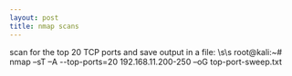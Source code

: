 ```yaml
---
layout: post
title: nmap scans
---
```


scan for the top 20 TCP ports and save output in a file: \s\s
root@kali:~# nmap –sT –A --top-ports=20 192.168.11.200-250 –oG top-port-sweep.txt


